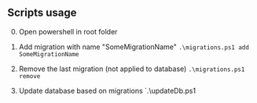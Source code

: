 ## Scripts usage
0. Open powershell in root folder

1. Add migration with name "SomeMigrationName"
`.\migrations.ps1 add SomeMigrationName`

2. Remove the last migration (not applied to database)
`.\migrations.ps1 remove`

3. Update database based on migrations
`.\updateDb.ps1